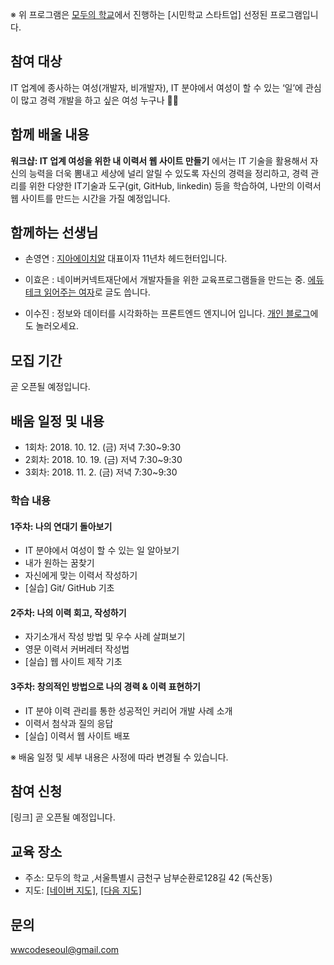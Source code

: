 ※  위 프로그램은 [모두의 학교](http://smile.seoul.kr/moduschool)에서 진행하는 [시민학교 스타트업] 선정된 프로그램입니다.

## 참여 대상
IT 업계에 종사하는 여성(개발자, 비개발자), IT 분야에서 여성이 할 수 있는 ‘일’에 관심이 많고 경력 개발을 하고 싶은 여성 누구나 👩‍💻

## 함께 배울 내용  
**워크샵: IT 업계 여성을 위한 내 이력서 웹 사이트 만들기** 에서는 IT 기술을 활용해서 자신의 능력을 더욱 뽐내고 세상에 널리 알릴 수 있도록 자신의 경력을 정리하고, 경력 관리를 위한 다양한 IT기술과 도구(git, GitHub, linkedin) 등을 학습하여, 나만의 이력서 웹 사이트를 만드는 시간을 가질 예정입니다.

## 함께하는 선생님

* 손영연 : [지아에이치알](https://jiahr.kr/) 대표이자 11년차 헤드헌터입니다.

* 이효은 : 네이버커넥트재단에서 개발자들을 위한 교육프로그램들을 만드는 중. [에듀테크 읽어주는 여자](https://brunch.co.kr/@edutech)로 글도 씁니다.

* 이수진 : 정보와 데이터를 시각화하는 프론트엔드 엔지니어 입니다. [개인 블로그](https://sujinlee.me/)에도 놀러오세요.

## 모집 기간
곧 오픈될 예정입니다.

## 배움 일정 및 내용
* 1회차: 2018. 10. 12. (금) 저녁 7:30~9:30 
* 2회차: 2018. 10. 19. (금) 저녁 7:30~9:30
* 3회차: 2018. 11. 2. (금) 저녁 7:30~9:30

### 학습 내용

#### 1주차: 나의 연대기 돌아보기
* IT 분야에서 여성이 할 수 있는 일 알아보기
* 내가 원하는 꿈찾기
* 자신에게 맞는 이력서 작성하기
* [실습] Git/ GitHub 기초

#### 2주차: 나의 이력 회고, 작성하기
* 자기소개서 작성 방법 및 우수 사례 살펴보기
* 영문 이력서 커버레터 작성법
* [실습] 웹 사이트 제작 기초

#### 3주차: 창의적인 방법으로 나의 경력 & 이력 표현하기
* IT 분야 이력 관리를 통한 성공적인 커리어 개발 사례 소개
* 이력서 첨삭과 질의 응답
* [실습] 이력서 웹 사이트 배포

※ 배움 일정 및 세부 내용은 사정에 따라 변경될 수 있습니다.

## 참여 신청
[링크] 곧 오픈될 예정입니다.

## 교육 장소
* 주소: 모두의 학교 ,서울특별시 금천구 남부순환로128길 42 (독산동)
* 지도: [[네이버 지도]](http://naver.me/GlxCeH55), [[다음 지도]](https://place.map.daum.net/768302622)

## 문의
wwcodeseoul@gmail.com
